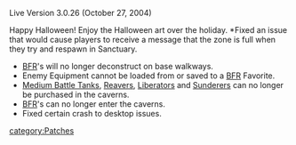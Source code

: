 Live Version 3.0.26 (October 27, 2004)

Happy Halloween! Enjoy the Halloween art over the holiday. \*Fixed an
issue that would cause players to receive a message that the zone is
full when they try and respawn in Sanctuary.

- [BFR](BFR.md "wikilink")'s will no longer deconstruct on base walkways.
- Enemy Equipment cannot be loaded from or saved to a
  [BFR](BFR.md "wikilink") Favorite.
- [Medium Battle Tanks](Medium_Battle_Tank.md "wikilink"),
  [Reavers](Reaver.md "wikilink"), [Liberators](Liberator.md "wikilink") and
  [Sunderers](Sunderer.md "wikilink") can no longer be purchased in the
  caverns.
- [BFR](BFR.md "wikilink")'s can no longer enter the caverns.
- Fixed certain crash to desktop issues.

[category:Patches](category:Patches.md "wikilink")

